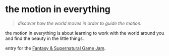 # the motion in everything

> _discover how the world moves in order to guide the motion._

the motion in everything is about learning to work with the world around you and find the beauty in the little things.

entry for the [Fantasy & Supernatural Game Jam](https://itch.io/jam/fantasy-supernatural-game-jam).
